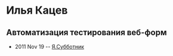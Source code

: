 # Илья Кацев

## Автоматизация тестирования веб-форм
- 2011 Nov 19 -- [Я.Субботник](https://events.yandex.ru/lib/talks/181/)    
